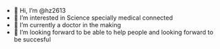 - 👋 Hi, I’m @hz2613
- 👀 I’m interested in Science specially medical connected
- 🌱 I’m currently a doctor in the making
- 💞️ I’m looking forward to be able to help people and looking forward to be succesful


<!---
hz2613/hz2613 is a ✨ special ✨ repository because its `README.md` (this file) appears on your GitHub profile.
You can click the Preview link to take a look at your changes.
--->
